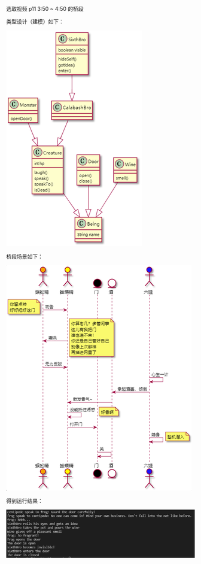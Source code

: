 选取视频 p11 3:50 ~ 4:50 的桥段

类型设计（建模）如下：

![image](https://github.com/SilenceXjh/image/blob/main/img/w01p1.png)

桥段场景如下：

![image](https://github.com/SilenceXjh/image/blob/main/img/w01p2.png)

得到运行结果：

![image](https://github.com/SilenceXjh/image/blob/main/img/w01p3.png)

